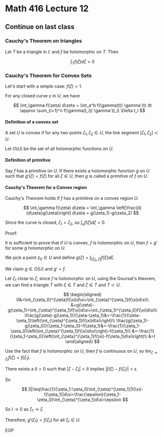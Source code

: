# Math 416 Lecture 12

## Continue on last class

### Cauchy's Theorem on triangles

Let $T$ be a triangle in $\mathbb{C}$ and $f$ be holomorphic on $T$. Then

$$
\int_T f(\zeta) d\zeta = 0
$$

### Cauchy's Theorem for Convex Sets

Let's start with a simple case: $f(\zeta)=1$.

For any closed curve $\gamma$ in $U$, we have

$$
\int_\gamma f(\zeta) d\zeta = \int_a^b f(\gamma(t)) \gamma'(t) dt \approx \sum_{i=1}^n f(\gamma(t_i)) \gamma'(t_i) \Delta t_i
$$

#### Definition of a convex set

A set $U$ is convex if for any two points $\zeta_1, \zeta_2 \in U$, the line segment $[\zeta_1, \zeta_2] \subset U$.

Let $O(U)$ be the set of all holomorphic functions on $U$.

#### Definition of primitive

Say $f$ has a primitive on $U$. If there exists a holomorphic function $g$ on $U$ such that $g'(\zeta)=f(\zeta)$ for all $\zeta \in U$, then $g$ is called a primitive of $f$ on $U$.

#### Cauchy's Theorem for a Convex region

Cauchy's Theorem holds if $f$ has a primitive on a convex region $U$.

$$
\int_\gamma f(\zeta) d\zeta = \int_\gamma \left[\frac{d}{d\zeta}g(\zeta)\right] d\zeta = g(\zeta_1)-g(\zeta_2)
$$

Since the curve is closed, $\zeta_1=\zeta_2$, so $\int_\gamma f(\zeta) d\zeta = 0$.

Proof:

It is sufficient to prove that if $U$ is convex, $f$ is holomorphic on $U$, then $f=g'$ for some $g$ holomorphic on $U$.

We pick a point $z_0\in U$ and define $g(\zeta)=\int_{[\zeta_0,\zeta]}f(\xi)d\xi$.

We claim $g\in O(U)$ and $g'=f$.

Let $\zeta_1$ close to $\zeta$, since $f$ is holomorphic on $U$, using the Goursat's theorem, we can find a triangle $T$ with $\xi\in T$ and $\zeta\in T$ and $T\subset U$.

$$
\begin{aligned}
0&=\int_{\zeta_0}^{\zeta}f(\xi)d\xi+\int_{\zeta}^{\zeta_1}f(\xi)d\xi\\
&=g(\zeta)-g(\zeta_1)+\int_{\zeta}^{\zeta_1}f(\xi)d\xi+\int_{\zeta_1}^{\zeta_0}f(\xi)d\xi\\
\frac{g(\zeta)-g(\zeta_1)}{\zeta-\zeta_1}&=-\frac{1}{\zeta-\zeta_1}\left(\int_{\zeta}^{\zeta_1}f(\xi)d\xi\right)\\
\frac{g(\zeta_1)-g(\zeta_0)}{\zeta_1-\zeta_0}-f(\zeta_1)&=-\frac{1}{\zeta_1-\zeta_0}\left(\int_{\zeta}^{\zeta_1}f(\xi)d\xi\right)-f(\zeta_1)\\
&=-\frac{1}{\zeta_1-\zeta_0}\left(\int_{\zeta}^{\zeta_1}f(\xi)-f(\zeta_1)d\xi\right)\\
&=I
\end{aligned}
$$

Use the fact that $f$ is holomorphic on $U$, then $f$ is continuous on $U$, so $\lim_{\zeta\to\zeta_1}f(\zeta)=f(\zeta_1)$.

There exists a $\delta>0$ such that $|\zeta-\zeta_1|<\delta$ implies $|f(\zeta)-f(\zeta_1)|<\epsilon$.

So

$$
|I|\leq\frac{1}{\zeta_1-\zeta_0}\int_{\zeta}^{\zeta_1}|f(\xi)-f(\zeta_1)|d\xi<\frac{\epsilon}{\zeta_1-\zeta_0}\int_{\zeta}^{\zeta_1}d\xi=\epsilon
$$

So $I\to 0$ as $\zeta_1\to\zeta$.

Therefore, $g'(\zeta_1)=f(\zeta_1)$ for all $\zeta_1\in U$.

EOP